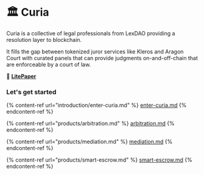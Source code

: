 # 🏛 Curia

Curia is a collective of legal professionals from LexDAO providing a resolution layer to blockchain.

It fills the gap between tokenized juror services like Kleros and Aragon Court with curated panels that can provide judgments on-and-off-chain that are enforceable by a court of law.

📜 [**LitePaper**](https://mirror.xyz/cattin.eth/WvxhuxLuZIObP2lXopL81_c9YD4j6-fQWVjgY3aKPHY)

### Let's get started

{% content-ref url="introduction/enter-curia.md" %}
[enter-curia.md](introduction/enter-curia.md)
{% endcontent-ref %}

{% content-ref url="products/arbitration.md" %}
[arbitration.md](products/arbitration.md)
{% endcontent-ref %}

{% content-ref url="products/mediation.md" %}
[mediation.md](products/mediation.md)
{% endcontent-ref %}

{% content-ref url="products/smart-escrow.md" %}
[smart-escrow.md](products/smart-escrow.md)
{% endcontent-ref %}
